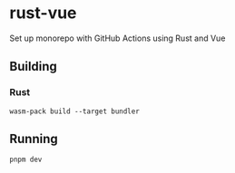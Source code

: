 # rust-vue
Set up monorepo with GitHub Actions using Rust and Vue

## Building

### Rust
```
wasm-pack build --target bundler
```

## Running
```
pnpm dev
```
